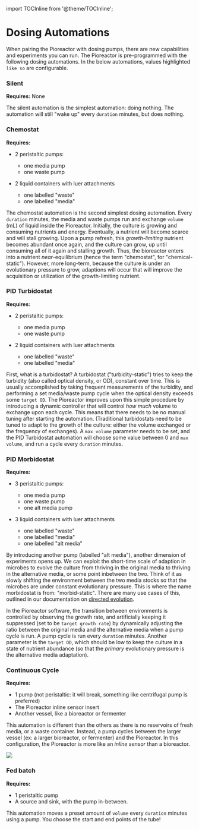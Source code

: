 import TOCInline from '@theme/TOCInline';

# Dosing Automations

When pairing the Pioreactor with dosing pumps, there are new capabilities and experiments you can run. The Pioreactor is pre-programmed with the following dosing automations. In the below automations, values highlighted `like so` are configurable.

<TOCInline toc={toc} />

### Silent

**Requires:** None

The silent automation is the simplest automation: doing nothing. The automation will still "wake up" every `duration` minutes, but does nothing.

### Chemostat

**Requires:**

* 2 peristaltic pumps:

    * one media pump
    * one waste pump

* 2 liquid containers with luer attachments

    * one labelled "waste"
    * one labelled "media"

The chemostat automation is the second simplest dosing automation. Every `duration` minutes, the media and waste pumps run and exchange `volume` (mL) of liquid inside the Pioreactor. Initially, the culture is growing and consuming nutrients and energy. Eventually, a nutrient will become scarce and will stall growing. Upon a pump refresh, this _growth-limiting_ nutrient becomes abundant once again, and the culture can grow, up until consuming all of it again and stalling growth. Thus, the bioreactor enters into a nutrient _near_\-equilibrium (hence the term "chemostat", for "chemical-static"). However, more long-term, because the culture is under an evolutionary pressure to grow, adaptions will occur that will improve the acquisition or utilization of the growth-limiting nutrient.

### PID Turbidostat

**Requires:**

* 2 peristaltic pumps:

    * one media pump
    * one waste pump

* 2 liquid containers with luer attachments

    * one labelled "waste"
    * one labelled "media"


First, what is a turbidostat? A turbidostat ("turbidity-static") tries to keep the turbidity (also called optical density, or OD), constant over time. This is usually accomplished by taking frequent measurements of the turbidity, and performing a set media/waste pump cycle when the optical density exceeds some `target OD`. The Pioreactor improves upon this simple procedure by introducing a dynamic controller that will control _how much_ volume to exchange upon each cycle. This means that there needs to be no manual tuning after starting the automation. (Traditional turbidostats need to be tuned to adapt to the growth of the culture: either the volume exchanged or the frequency of exchanges). A `max volume` parameter needs to be set, and the PID Turbidostat automation will choose some value between 0 and `max volume`, and run a cycle every `duration` minutes.

### PID Morbidostat

**Requires:**

* 3 peristaltic pumps:

    * one media pump
    * one waste pump
    * one alt media pump

* 3 liquid containers with luer attachments

    * one labelled "waste"
    * one labelled "media"
    * one labelled "alt media"


By introducing another pump (labelled "alt media"), another dimension of experiments opens up. We can exploit the short-time scale of adaption in microbes to evolve the culture from thriving in the original media to thriving in the alternative media, or some point inbetween the two. Think of it as slowly shifting the environment between the two media stocks so that the microbes are under constant evolutionary pressure. This is where the name morbidostat is from: "morbid-static". There are many use cases of this, outlined in our documentation on [directed evolution](https://github.com/Pioreactor/pioreactor/wiki/Use-cases:-directed-evolution).

In the Pioreactor software, the transition between environments is controlled by observing the growth rate, and artificially keeping it suppressed (set to be `target growth rate`) by dynamically adjusting the ratio between the original media and the alternative media when a pump cycle is run. A pump cycle is run every `duration` minutes. Another parameter is the `target OD`, which should be low to keep the culture in a state of nutrient abundance (so that the _primary_ evolutionary pressure is the alternative media adaptation).

### Continuous Cycle

**Requires:**

*   1 pump (not peristaltic: it will break, something like centrifugal pump is preferred)
*   The Pioreactor inline sensor insert
*   Another vessel, like a bioreactor or fermenter

This automation is different than the others as there is no reservoirs of fresh media, or a waste container. Instead, a pump cycles between the larger vessel (ex: a larger bioreactor, or fermenter) and the Pioreactor. In this configuration, the Pioreactor is more like an _inline sensor_ than a bioreactor.

![](https://cdn.shopify.com/s/files/1/0515/1824/3002/files/inline_sensor_general.png?v=1620833718)


### Fed batch

**Requires:**

*   1 peristaltic pump
*   A source and sink, with the pump in-between.

This automation moves a preset amount of `volume` every `duration` minutes using a pump. You choose the start and end points of the tube!